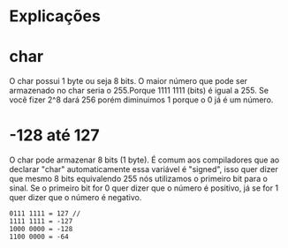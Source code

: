 # Explicações

# char
O char possui 1 byte ou seja 8 bits. O maior número que pode ser armazenado no char seria o 255.Porque 1111 1111 (bits) é igual a 255. Se você fizer 2^8 dará 256 porém diminuimos 1 porque o 0 já é um número.

# -128 até 127
O char pode armazenar 8 bits (1 byte). É comum aos compiladores que ao declarar "char" automaticamente essa variável é "signed", isso quer dizer que mesmo 8 bits equivalendo 255 nós utilizamos o primeiro bit para o sinal. Se o primeiro bit for 0 quer dizer que o número é positivo, já se for 1 quer dizer que o número é negativo.
```
0111 1111 = 127 //
1111 1111 = -127
1000 0000 = -128
1100 0000 = -64
```

